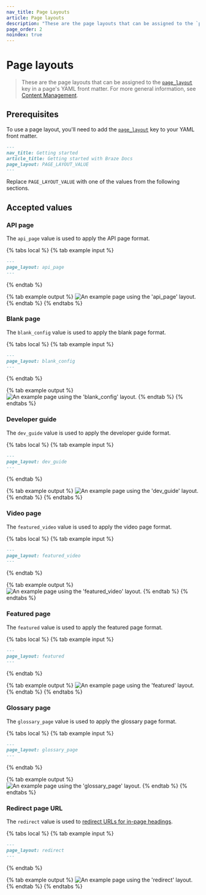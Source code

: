 ```yaml
---
nav_title: Page Layouts
article: Page layouts
description: "These are the page layouts that can be assigned to the `page_layout` key in a page's YAML front matter."
page_order: 2
noindex: true
---
```


#  Page layouts

> These are the page layouts that can be assigned to the [`page_layout`]({{site.baseurl}}/contributing/yaml_front_matter/metadata/#page-layout) key in a page's YAML front matter. For more general information, see [Content Management]({{site.baseurl}}/contributing/content_management/#layouts).

## Prerequisites

To use a page layout, you'll need to add the [`page_layout`]({{site.baseurl}}/contributing/yaml_front_matter/metadata/#page-layout) key to your YAML front matter.

```markdown
---
nav_title: Getting started
article_title: Getting started with Braze Docs
page_layout: PAGE_LAYOUT_VALUE
---
```

Replace `PAGE_LAYOUT_VALUE` with one of the values from the following sections.

## Accepted values

### API page

The `api_page` value is used to apply the API page format.

{% tabs local %}
{% tab example input %}
```markdown
---
page_layout: api_page
---
```
{% endtab %}

{% tab example output %}
![An example page using the 'api_page' layout.]()
{% endtab %}
{% endtabs %}

### Blank page

The `blank_config` value is used to apply the blank page format. 

{% tabs local %}
{% tab example input %}
```markdown
---
page_layout: blank_config
---
```
{% endtab %}

{% tab example output %}
![An example page using the 'blank_config' layout.]()
{% endtab %}
{% endtabs %}

### Developer guide

The `dev_guide` value is used to apply the developer guide format. 

{% tabs local %}
{% tab example input %}
```markdown
---
page_layout: dev_guide
---
```
{% endtab %}

{% tab example output %}
![An example page using the 'dev_guide' layout.]()
{% endtab %}
{% endtabs %}

### Video page

The `featured_video` value is used to apply the video page format. 

{% tabs local %}
{% tab example input %}
```markdown
---
page_layout: featured_video
---
```
{% endtab %}

{% tab example output %}
![An example page using the 'featured_video' layout.]()
{% endtab %}
{% endtabs %}

### Featured page

The `featured` value is used to apply the featured page format. 

{% tabs local %}
{% tab example input %}
```markdown
---
page_layout: featured
---
```
{% endtab %}

{% tab example output %}
![An example page using the 'featured' layout.]()
{% endtab %}
{% endtabs %}

### Glossary page

The `glossary_page` value is used to apply the glossary page format. 

{% tabs local %}
{% tab example input %}
```markdown
---
page_layout: glossary_page
---
```
{% endtab %}

{% tab example output %}
![An example page using the 'glossary_page' layout.]()
{% endtab %}
{% endtabs %}

### Redirect page URL

The `redirect` value is used to [redirect URLs for in-page headings]({{site.baseurl}}/contributing/content_management/redirecting_urls/#redirecting-a-heading). 

{% tabs local %}
{% tab example input %}
```markdown
---
page_layout: redirect
---
```
{% endtab %}

{% tab example output %}
![An example page using the 'redirect' layout.]()
{% endtab %}
{% endtabs %}
